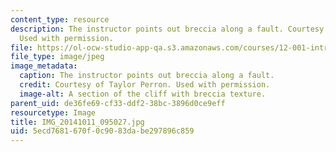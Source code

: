 ```yaml
---
content_type: resource
description: The instructor points out breccia along a fault. Courtesy of Taylor Perron.
  Used with permission.
file: https://ol-ocw-studio-app-qa.s3.amazonaws.com/courses/12-001-introduction-to-geology-fall-2013/5ecd7681670f0c9083dabe297896c859_IMG_20141011_095027.jpg
file_type: image/jpeg
image_metadata:
  caption: The instructor points out breccia along a fault.
  credit: Courtesy of Taylor Perron. Used with permission.
  image-alt: A section of the cliff with breccia texture.
parent_uid: de36fe69-cf33-ddf2-38bc-3896d0ce9eff
resourcetype: Image
title: IMG_20141011_095027.jpg
uid: 5ecd7681-670f-0c90-83da-be297896c859
---
```

